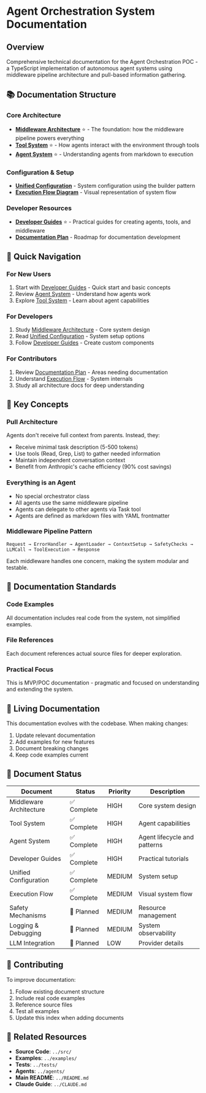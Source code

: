 # Agent Orchestration System Documentation

## Overview

Comprehensive technical documentation for the Agent Orchestration POC - a TypeScript implementation of autonomous agent
systems using middleware pipeline architecture and pull-based information gathering.

## 📚 Documentation Structure

### Core Architecture

- **[Middleware Architecture](./middleware-architecture.md)** ⭐ - The foundation: how the middleware pipeline powers
  everything
- **[Tool System](./tool-system.md)** ⭐ - How agents interact with the environment through tools
- **[Agent System](./agent-system.md)** ⭐ - Understanding agents from markdown to execution

### Configuration & Setup

- **[Unified Configuration](./unified-configuration.md)** - System configuration using the builder pattern
- **[Execution Flow Diagram](./execution-flow-diagram.md)** - Visual representation of system flow

### Developer Resources

- **[Developer Guides](./developer-guides.md)** ⭐ - Practical guides for creating agents, tools, and middleware
- **[Documentation Plan](./DOCUMENTATION_PLAN.md)** - Roadmap for documentation development

## 🚀 Quick Navigation

### For New Users

1. Start with [Developer Guides](./developer-guides.md) - Quick start and basic concepts
2. Review [Agent System](./agent-system.md) - Understand how agents work
3. Explore [Tool System](./tool-system.md) - Learn about agent capabilities

### For Developers

1. Study [Middleware Architecture](./middleware-architecture.md) - Core system design
2. Read [Unified Configuration](./unified-configuration.md) - System setup options
3. Follow [Developer Guides](./developer-guides.md) - Create custom components

### For Contributors

1. Review [Documentation Plan](./DOCUMENTATION_PLAN.md) - Areas needing documentation
2. Understand [Execution Flow](./execution-flow-diagram.md) - System internals
3. Study all architecture docs for deep understanding

## 🎯 Key Concepts

### Pull Architecture

Agents don't receive full context from parents. Instead, they:

- Receive minimal task description (5-500 tokens)
- Use tools (Read, Grep, List) to gather needed information
- Maintain independent conversation context
- Benefit from Anthropic's cache efficiency (90% cost savings)

### Everything is an Agent

- No special orchestrator class
- All agents use the same middleware pipeline
- Agents can delegate to other agents via Task tool
- Agents are defined as markdown files with YAML frontmatter

### Middleware Pipeline Pattern

```
Request → ErrorHandler → AgentLoader → ContextSetup → SafetyChecks → LLMCall → ToolExecution → Response
```

Each middleware handles one concern, making the system modular and testable.

## 📖 Documentation Standards

### Code Examples

All documentation includes real code from the system, not simplified examples.

### File References

Each document references actual source files for deeper exploration.

### Practical Focus

This is MVP/POC documentation - pragmatic and focused on understanding and extending the system.

## 🔄 Living Documentation

This documentation evolves with the codebase. When making changes:

1. Update relevant documentation
2. Add examples for new features
3. Document breaking changes
4. Keep code examples current

## 📝 Document Status

| Document                | Status     | Priority | Description                  |
|-------------------------|------------|----------|------------------------------|
| Middleware Architecture | ✅ Complete | HIGH     | Core system design           |
| Tool System             | ✅ Complete | HIGH     | Agent capabilities           |
| Agent System            | ✅ Complete | HIGH     | Agent lifecycle and patterns |
| Developer Guides        | ✅ Complete | HIGH     | Practical tutorials          |
| Unified Configuration   | ✅ Complete | MEDIUM   | System setup                 |
| Execution Flow          | ✅ Complete | MEDIUM   | Visual system flow           |
| Safety Mechanisms       | 🔄 Planned | MEDIUM   | Resource management          |
| Logging & Debugging     | 🔄 Planned | MEDIUM   | System observability         |
| LLM Integration         | 🔄 Planned | LOW      | Provider details             |

## 🤝 Contributing

To improve documentation:

1. Follow existing document structure
2. Include real code examples
3. Reference source files
4. Test all examples
5. Update this index when adding documents

## 🔗 Related Resources

- **Source Code**: `../src/`
- **Examples**: `../examples/`
- **Tests**: `../tests/`
- **Agents**: `../agents/`
- **Main README**: `../README.md`
- **Claude Guide**: `../CLAUDE.md`